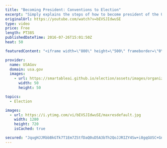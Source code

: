 ```yaml
---
title: "Becoming President: Conventions to Election"
excerpt: "Simply explains the steps of how to become president of the U.S. from the national conventions to the election.  For more information, go to https://kids.usa.gov/president/index.shtml"
originalUrl: https://youtube.com/watch?v=bEVSJIdwuSE
type: video
price: Free
length: PT38S
publishedDateTime: 2016-07-26T15:01:50Z
heat: 50

featuredContent: "<iframe width=\"800\" height=\"500\" frameborder=\"0\" src=\"https://www.youtube.com/embed/bEVSJIdwuSE\" allow=\"accelerometer; autoplay; encrypted-media; gyroscope; picture-in-picture\" allowfullscreen></iframe>"

provider:
  name: USAGov
  domain: usa.gov
  images:
    - url: https://smartableai.github.io/election/assets/images/organizations/usa.gov-50x50.jpg
      width: 50
      height: 50

topics:
  - Election

images:
  - url: https://i.ytimg.com/vi/bEVSJIdwuSE/maxresdefault.jpg
    width: 1280
    height: 720
    isCached: true

secured: "JqugHJJRbbBkGTk7T1Em7ZStfDaQ0uD5A3bTh2QoJJRIZY4Sw+i8gqGUSC+GnSKilx3u778BpL9jrrk1iAdk1gteps+AM8V1d8dk+NRxD0puxT6BnxkCIPGSAiKHe0H2vXPGNw2bobG4bJMNtmWbtCQAtGW4CqIZS1B5atMKLx6/tZQEAXYfI2sRxWf3iJ52oAu75KCAx2aZP6FLnB88YMgnp8lxGds14sZbyCxPxCRncF2+bS7+KYS8hPzHwJr/8/0iAvhHKe2AtfN6ytZV6cbbKhcrnUPrEuboQU3qE+07slg4g0pc0awOt5uFxuNnO1sClt49M1kVPcQgHmp+LY4+sFPTfq5Y4yc/Tw3UesZsLoxNjtvwXesBJM2RXS0Jv5vZIkeb+SQc7DsqgtifkioSYG8MJpholgzlbGU0DHU=;rS6ubQuKfsX2L1KBVxhbLA=="
---
```


